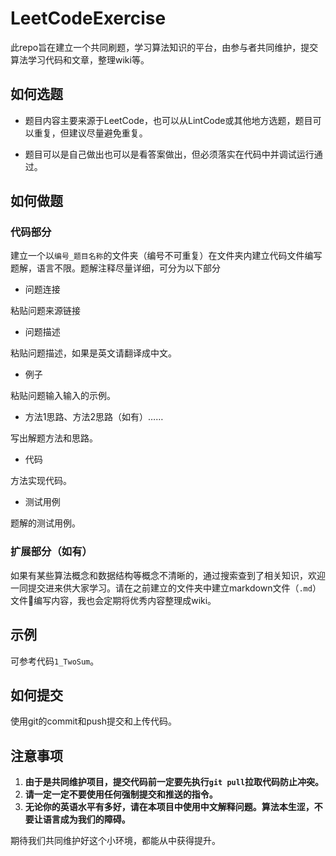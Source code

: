 # LeetCodeExercise

此repo旨在建立一个共同刷题，学习算法知识的平台，由参与者共同维护，提交算法学习代码和文章，整理wiki等。

## 如何选题

- 题目内容主要来源于LeetCode，也可以从LintCode或其他地方选题，题目可以重复，但建议尽量避免重复。

- 题目可以是自己做出也可以是看答案做出，但必须落实在代码中并调试运行通过。

## 如何做题

### 代码部分

建立一个以`编号_题目名称`的文件夹（编号不可重复）在文件夹内建立代码文件编写题解，语言不限。题解注释尽量详细，可分为以下部分

- 问题连接

粘贴问题来源链接

- 问题描述

粘贴问题描述，如果是英文请翻译成中文。

- 例子

粘贴问题输入输入的示例。

- 方法1思路、方法2思路（如有）……

写出解题方法和思路。

- 代码

方法实现代码。

- 测试用例

题解的测试用例。

### 扩展部分（如有）

如果有某些算法概念和数据结构等概念不清晰的，通过搜索查到了相关知识，欢迎一同提交进来供大家学习。请在之前建立的文件夹中建立markdown文件（`.md`）文件编写内容，我也会定期将优秀内容整理成wiki。


## 示例

可参考代码`1_TwoSum`。

## 如何提交

使用git的commit和push提交和上传代码。

## 注意事项

1. **由于是共同维护项目，提交代码前一定要先执行`git pull`拉取代码防止冲突。**
2. **请一定一定不要使用任何强制提交和推送的指令。**
3. **无论你的英语水平有多好，请在本项目中使用中文解释问题。算法本生涩，不要让语言成为我们的障碍。**

期待我们共同维护好这个小环境，都能从中获得提升。
